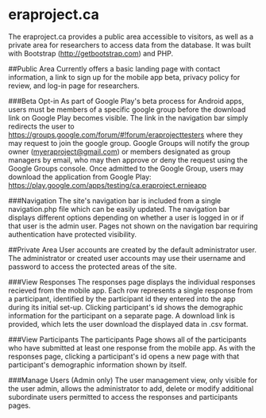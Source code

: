 # eraproject.ca

The eraproject.ca provides a public area accessible to visitors, as well as a private area for researchers to access data from the database. It was built with Bootstrap (http://getbootstrap.com) and PHP.

##Public Area
Currently offers a basic landing page with contact information, a link to sign up for the mobile app beta, privacy policy for review, and log-in page for researchers.

###Beta Opt-in
As part of Google Play's beta process for Android apps, users must be members of a specific google group before the download link on Google Play becomes visible. The link in the navigation bar simply redirects the user to https://groups.google.com/forum/#!forum/eraprojecttesters where they may request to join the google group.
Google Groups will notify the group owner (myeraproject@gmail.com) or members designated as group managers by email, who may then approve or deny the request using the Google Groups console. Once admitted to the Google Group, users may download the application from Google Play: https://play.google.com/apps/testing/ca.eraproject.ernieapp

###Navigation
The site's navigation bar is included from a single navigation.php file which can be easily updated. The navigation bar displays different options depending on whether a user is logged in or if that user is the admin user. Pages not shown on the navigation bar requiring authentication have protected visibility.

##Private Area
User accounts are created by the default administrator user. The administrator or created user accounts may use their username and password to access the protected areas of the site.

###View Responses
The responses page displays the individual responses recieved from the mobile app. Each row represents a single response from a participant, identified by the participant id they entered into the app during its initial set-up. Clicking participant's id shows the demographic information for the participant on a separate page.
A download link is provided, which lets the user download the displayed data in .csv format.

###View Participants
The participants Page shows all of the participants who have submitted at least one response from the mobile app. As with the responses page, clicking a participant's id opens a new page with that participant's demographic information shown by itself.

###Manage Users (Admin only)
The user management view, only visible for the user admin, allows the administrator to add, delete or modify additional subordinate users permitted to access the responses and participants pages.
####

